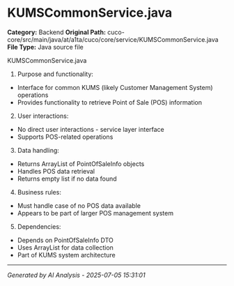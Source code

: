 # KUMSCommonService.java

**Category:** Backend
**Original Path:** cuco-core/src/main/java/at/a1ta/cuco/core/service/KUMSCommonService.java
**File Type:** Java source file

KUMSCommonService.java
1. Purpose and functionality:
- Interface for common KUMS (likely Customer Management System) operations
- Provides functionality to retrieve Point of Sale (POS) information

2. User interactions:
- No direct user interactions - service layer interface
- Supports POS-related operations

3. Data handling:
- Returns ArrayList of PointOfSaleInfo objects
- Handles POS data retrieval
- Returns empty list if no data found

4. Business rules:
- Must handle case of no POS data available
- Appears to be part of larger POS management system

5. Dependencies:
- Depends on PointOfSaleInfo DTO
- Uses ArrayList for data collection
- Part of KUMS system architecture

---
*Generated by AI Analysis - 2025-07-05 15:31:01*
